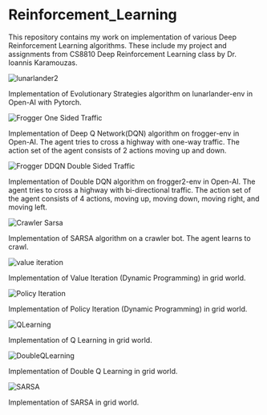 # Reinforcement_Learning
This repository contains my work on implementation of various Deep Reinforcement Learning algorithms. These include my project and assignments from CS8810 Deep Reinforcement Learning class by Dr. Ioannis Karamouzas.

![lunarlander2](https://user-images.githubusercontent.com/56619856/111459394-01c72200-86f1-11eb-82a5-8f1301bf1eeb.gif)

Implementation of Evolutionary Strategies algorithm on lunarlander-env in Open-AI with Pytorch.

![Frogger One Sided Traffic](https://user-images.githubusercontent.com/56619856/111459966-c547f600-86f1-11eb-80d5-8effc53464a9.gif)

Implementation of Deep Q Network(DQN) algorithm on frogger-env in Open-AI. The agent tries to cross a highway with one-way traffic. The action set of the agent consists of 2 actions moving up and down.

![Frogger DDQN Double Sided Traffic](https://user-images.githubusercontent.com/56619856/111460020-d85ac600-86f1-11eb-9b64-2cd413c92ec0.gif)

Implementation of Double DQN algorithm on frogger2-env in Open-AI. The agent tries to cross a highway with bi-directional traffic. The action set of the agent consists of 4 actions, moving up, moving down, moving right, and moving left.

![Crawler Sarsa](https://user-images.githubusercontent.com/56619856/111460374-4acba600-86f2-11eb-8118-b591bf03ad3c.gif)

Implementation of SARSA algorithm on a crawler bot. The agent learns to crawl.

![value iteration](https://user-images.githubusercontent.com/56619856/111460748-b6157800-86f2-11eb-9b85-19589e641d8c.gif)

Implementation of Value Iteration (Dynamic Programming) in grid world.

![Policy Iteration](https://user-images.githubusercontent.com/56619856/111460946-fecd3100-86f2-11eb-84d0-fa7d06bd454c.gif)

Implementation of Policy Iteration (Dynamic Programming) in grid world.

![QLearning](https://user-images.githubusercontent.com/56619856/111460692-a433d500-86f2-11eb-8572-316d6643a948.gif)

Implementation of Q Learning in grid world.

![DoubleQLearning](https://user-images.githubusercontent.com/56619856/111461101-2c19df00-86f3-11eb-979d-d71e96061df9.gif)

Implementation of Double Q Learning in grid world.

![SARSA](https://user-images.githubusercontent.com/56619856/111461205-4bb10780-86f3-11eb-8513-d7837650dddc.gif)

Implementation of SARSA in grid world.





